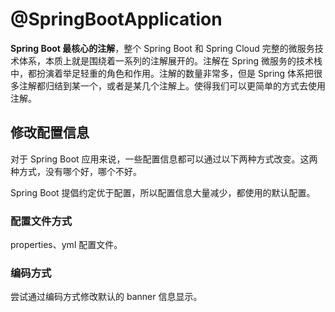 # @SpringBootApplication

**Spring Boot 最核心的注解**，整个 Spring Boot 和 Spring Cloud 完整的微服务技术体系，本质上就是围绕着一系列的注解展开的。注解在 Spring 微服务的技术栈中，都扮演着举足轻重的角色和作用。注解的数量非常多，但是 Spring 体系把很多注解都归结到某一个，或者是某几个注解上。使得我们可以更简单的方式去使用注解。

## 修改配置信息

对于 Spring Boot 应用来说，一些配置信息都可以通过以下两种方式改变。这两种方式，没有哪个好，哪个不好。

Spring Boot 提倡约定优于配置，所以配置信息大量减少，都使用的默认配置。

### 配置文件方式

properties、yml 配置文件。

### 编码方式

尝试通过编码方式修改默认的 banner 信息显示。

